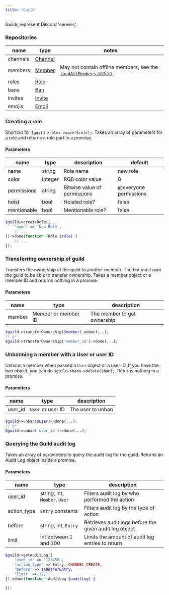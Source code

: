 ```yaml
---
title: "Guild"
---
```


Guilds represent Discord 'servers'.

### Repositories

| name     | type                | notes                                                                        |
| -------- | ------------------- | ---------------------------------------------------------------------------- |
| channels | [Channel](#channel) |                                                                              |
| members  | [Member](#member)   | May not contain offline members, see the [`loadAllMembers` option](#basics). |
| roles    | [Role](#role)       |                                                                              |
| bans     | [Ban](#ban)         |                                                                              |
| invites  | [Invite](#invite)   |                                                                              |
| emojis   | [Emoji](#emoji)     |                                                                              |

### Creating a role

Shortcut for `$guild->roles->save($role);`. Takes an array of parameters for a role and returns a role part in a promise.

#### Parameters

| name        | type    | description                  | default               |
| ----------- | ------- | ---------------------------- | --------------------- |
| name        | string  | Role name                    | new role              |
| color       | integer | RGB color value              | 0                     |
| permissions | string  | Bitwise value of permissions | @everyone permissions |
| hoist       | bool    | Hoisted role?                | false                 |
| mentionable | bool    | Mentionable role?            | false                 |

```php
$guild->createRole([
    'name' => 'New Role',
    // ...
])->done(function (Role $role) {
    // ...
});
```

### Transferring ownership of guild

Transfers the ownership of the guild to another member. The bot must own the guild to be able to transfer ownership. Takes a member object or a member ID and returns nothing in a promise.

#### Parameters

| name   | type                | description                 |
| ------ | ------------------- | --------------------------- |
| member | Member or member ID | The member to get ownership |

```php
$guild->transferOwnership($member)->done(...);
// or
$guild->transferOwnership('member_id')->done(...);
```

### Unbanning a member with a User or user ID

Unbans a member when passed a `User` object or a user ID. If you have the ban object, you can do `$guild->bans->delete($ban);`. Returns nothing in a promise.

#### Parameters

| name    | type              | description       |
| ------- | ----------------- | ----------------- |
| user_id | `User` or user ID | The user to unban |

```php
$guild->unban($user)->done(...);
// or
$guild->unban('user_id')->done(...);
```

### Querying the Guild audit log

Takes an array of parameters to query the audit log for the guild. Returns an Audit Log object inside a promise.

#### Parameters

| name        | type                          | description                                            |
| ----------- | ----------------------------- | ------------------------------------------------------ |
| user_id     | string, int, `Member`, `User` | Filters audit log by who performed the action          |
| action_type | `Entry` constants             | Filters audit log by the type of action                |
| before      | string, int, `Entry`          | Retrieves audit logs before the given audit log object |
| limit       | int between 1 and 100         | Limits the amount of audit log entries to return       |

```php
$guild->getAuditLog([
    'user_id' => '123456',
    'action_type' => Entry::CHANNEL_CREATE,
    'before' => $anotherEntry,
    'limit' => 12,
])->done(function (AuditLog $auditLog) {

});
```
